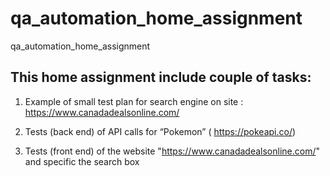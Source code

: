 # qa_automation_home_assignment
qa_automation_home_assignment

## This home assignment include couple of tasks:

1. Example of small test plan for search engine on site : https://www.canadadealsonline.com/

2. Tests (back end) of API calls for “Pokemon” ( https://pokeapi.co/)

3. Tests (front end) of the website "https://www.canadadealsonline.com/" and specific the search box
